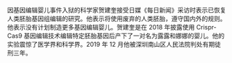 因基因编辑婴儿事件入狱的科学家贺建奎接受日媒《每日新闻》采访时表示已恢复人类胚胎基因组编辑的研究。他表示将使用废弃的人类胚胎，遵守国内外的规则。他表示没有计划制造更多基因编辑婴儿。贺建奎是在 2018 年披露使用 Crispr-Cas9 基因编辑技术编辑特定胚胎基因后产下了一对名为露露和娜娜的婴儿。他的实验震惊了医学界和科学界。2019 年 12 月他被深圳南山区人民法院判处有期徒刑三年。